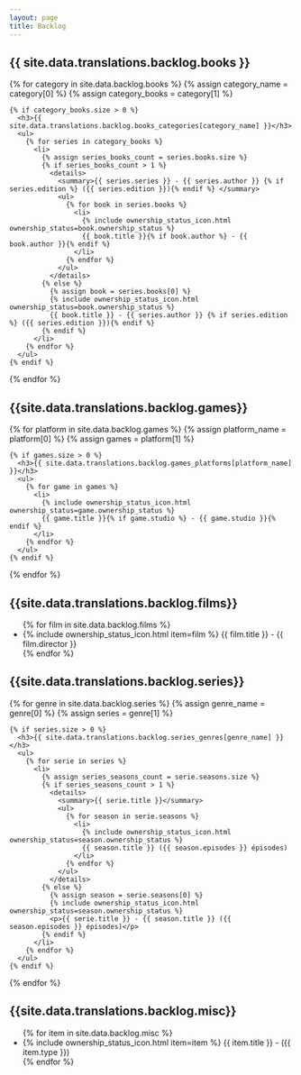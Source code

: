 ```yaml
---
layout: page
title: Backlog
---
```


<div class="backlog-section books-section">
  <h2><i class="fa-solid fa-book category-icon book-icon"></i> {{ site.data.translations.backlog.books }}</h2>

  {% for category in site.data.backlog.books %}
    {% assign category_name = category[0] %}
    {% assign category_books = category[1] %}

    {% if category_books.size > 0 %}
      <h3>{{ site.data.translations.backlog.books_categories[category_name] }}</h3>
      <ul>
        {% for series in category_books %}
          <li>
            {% assign series_books_count = series.books.size %}
            {% if series_books_count > 1 %}
              <details>
                <summary>{{ series.series }} - {{ series.author }} {% if series.edition %} ({{ series.edition }}){% endif %} </summary>
                <ul>
                  {% for book in series.books %}
                    <li>
                      {% include ownership_status_icon.html ownership_status=book.ownership_status %}
                      {{ book.title }}{% if book.author %} - {{ book.author }}{% endif %}
                    </li>
                  {% endfor %}
                </ul>
              </details>
            {% else %}
              {% assign book = series.books[0] %}
              {% include ownership_status_icon.html ownership_status=book.ownership_status %}
              {{ book.title }} - {{ series.author }} {% if series.edition %} ({{ series.edition }}){% endif %}
            {% endif %}
          </li>
        {% endfor %}
      </ul>
    {% endif %}
  {% endfor %}
</div>

<div class="backlog-section games-section">
  <h2><i class="fa-solid fa-gamepad category-icon game-icon"></i>  {{site.data.translations.backlog.games}}</h2>
{% for platform in site.data.backlog.games %}
    {% assign platform_name = platform[0] %}
    {% assign games = platform[1] %}

    {% if games.size > 0 %}
      <h3>{{ site.data.translations.backlog.games_platforms[platform_name] }}</h3>
      <ul>
        {% for game in games %}
          <li>
            {% include ownership_status_icon.html ownership_status=game.ownership_status %}
            {{ game.title }}{% if game.studio %} - {{ game.studio }}{% endif %}
          </li>
        {% endfor %}
      </ul>
    {% endif %}
  {% endfor %}
</div>

<div class="backlog-section films-section">
  <h2> <i class="fa-solid fa-film category-icon film-icon"></i> {{site.data.translations.backlog.films}}</h2>
  <ul>
    {% for film in site.data.backlog.films %}
      <li>
        {% include ownership_status_icon.html item=film %}
        {{ film.title }} - {{ film.director }}
      </li>
    {% endfor %}
  </ul>
</div>

<div class="backlog-section series-section">
  <h2><i class="fa-solid fa-tv category-icon series-icon"></i>  {{site.data.translations.backlog.series}}</h2>
  
  {% for genre in site.data.backlog.series %}
    {% assign genre_name = genre[0] %}
    {% assign series = genre[1] %}

    {% if series.size > 0 %}
      <h3>{{ site.data.translations.backlog.series_genres[genre_name] }}</h3>
      <ul>
        {% for serie in series %}
          <li>
            {% assign series_seasons_count = serie.seasons.size %}
            {% if series_seasons_count > 1 %}
              <details>
                <summary>{{ serie.title }}</summary>
                <ul>
                  {% for season in serie.seasons %}
                    <li>
                      {% include ownership_status_icon.html ownership_status=season.ownership_status %}
                      {{ season.title }} ({{ season.episodes }} épisodes)
                    </li>
                  {% endfor %}
                </ul>
              </details>
            {% else %}
              {% assign season = serie.seasons[0] %}
              {% include ownership_status_icon.html ownership_status=season.ownership_status %}
              <p>{{ serie.title }} - {{ season.title }} ({{ season.episodes }} épisodes)</p>
            {% endif %}
          </li>
        {% endfor %}
      </ul>
    {% endif %}
  {% endfor %}
</div>

<div class="backlog-section misc-section">
  <h2> <i class="fa-solid fa-star category-icon default-icon"></i> {{site.data.translations.backlog.misc}}</h2>
  <ul>
    {% for item in site.data.backlog.misc %}
      <li>
        {% include ownership_status_icon.html item=item %}
        {{ item.title }} - ({{ item.type }})
      </li>
    {% endfor %}
  </ul>
</div>
